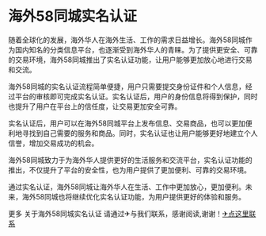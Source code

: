 # 海外58同城实名认证

随着全球化的发展，海外华人在海外生活、工作的需求日益增长。海外58同城作为国内知名的分类信息平台，也逐渐受到海外华人的青睐。为了提供更安全、可靠的交易环境，海外58同城推出了实名认证功能，让用户能够更加放心地进行交易和交流。

海外58同城的实名认证流程简单便捷，用户只需要提交身份证件和个人信息，经过平台的审核即可完成实名认证。实名认证后，用户的身份信息将得到保护，同时也提升了用户在平台上的信任度，让交易更加安全可靠。

实名认证后，用户可以在海外58同城平台上发布信息、交易商品，也可以更加便利地寻找到自己需要的服务和商品。同时，实名认证也让用户能够更好地建立个人信誉，增加交易成功的机会。

海外58同城致力于为海外华人提供更好的生活服务和交流平台，实名认证功能的推出，不仅提升了平台的安全性，也为用户提供了更加便利、可靠的交易环境。

通过实名认证，海外58同城让海外华人在生活、工作中更加放心，更加便利。未来，海外58同城也将继续优化实名认证功能，为用户提供更好的体验和服务。

更多 关于海外58同城实名认证 请通过✈与我们联系，感谢阅读,谢谢！[✈点这里联系](https://abc.k02.cc)